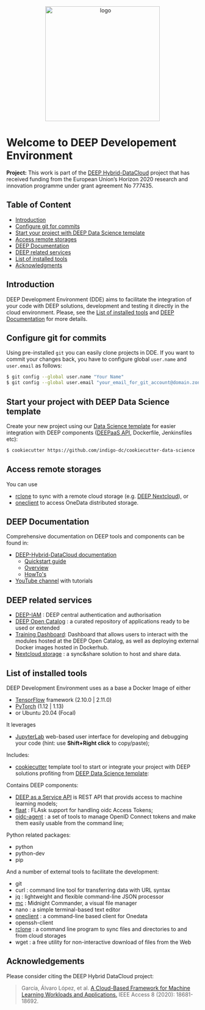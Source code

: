 <div align="center">
<img src="https://marketplace.deep-hybrid-datacloud.eu/images/logo-deep.png" alt="logo" width="300"/>
</div>

# Welcome to DEEP Developement Environment

**Project:** This work is part of the [DEEP Hybrid-DataCloud](https://deep-hybrid-datacloud.eu/) project that has received funding from the European Union’s Horizon 2020 research and innovation programme under grant agreement No 777435.

## Table of Content

* [Introduction](#Introduction)
* [Configure git for commits](#Configure-git-for-commits)
* [Start your project with DEEP Data Science template](#Start-your-project-with-DEEP-Data-Science-template)
* [Access remote storages](#Access-remote-storages)
* [DEEP Documentation](#DEEP-Documentation)
* [DEEP related services](#DEEP-related-services)
* [List of installed tools](#List-of-installed-tools)
* [Acknowledgments](#Acknowledgments)

## Introduction

DEEP Development Environment (DDE) aims to facilitate the integration of your code with DEEP solutions, development and testing it directly in the cloud environment. Please, see the [List of installed tools](#List-of-installed-tools) and [DEEP Documentation](#DEEP-Documentation) for more details.

## Configure git for commits

Using pre-installed `git` you can easily clone projects in DDE. If you want to commit your changes back, you have to configure global `user.name` and `user.email` as follows: 

```bash
$ git config --global user.name "Your Name"
$ git config --global user.email "your_email_for_git_account@domain.zone"
```

## Start your project with DEEP Data Science template

Create your new project using our [Data Science template](https://github.com/indigo-dc/cookiecutter-data-science) for easier integration with DEEP components ([DEEPaaS API](https://docs.deep-hybrid-datacloud.eu/projects/deepaas/en/latest/), Dockerfile, Jenkinsfiles etc):

```bash
$ cookiecutter https://github.com/indigo-dc/cookiecutter-data-science
```

## Access remote storages

You can use 
* [rclone](https://rclone.org) to sync with a remote cloud storage (e.g. [DEEP Nextcloud](https://nc.deep-hybrid-datacloud.eu/)), or 
* [oneclient](https://onedata.org/docs/doc/using_onedata/oneclient.html) to access OneData distributed storage.


## DEEP Documentation

Comprehensive documentation on DEEP tools and components can be found in:

* [DEEP-Hybrid-DataCloud documentation](https://docs.deep-hybrid-datacloud.eu/en/latest/)
    * [Quickstart guide](https://docs.deep-hybrid-datacloud.eu/en/latest/user/quickstart.html)
    * [Overview](https://docs.deep-hybrid-datacloud.eu/en/latest/user/overview/index.html)
    * [HowTo's](https://docs.deep-hybrid-datacloud.eu/en/latest/user/howto/index.html)
* [YouTube channel](https://www.youtube.com/playlist?list=PLJ9x9Zk1O-J_UZfNO2uWp2pFMmbwLvzXa) with tutorials

## DEEP related services
* [DEEP-IAM](https://iam.deep-hybrid-datacloud.eu/login) : DEEP central authentication and authorisation 
* [DEEP Open Catalog](https://marketplace.deep-hybrid-datacloud.eu/) : a curated repository of applications ready to be used or extended
* [Training Dashboard](https://train.deep-hybrid-datacloud.eu/): Dashboard that allows users to interact with the modules hosted at the DEEP Open Catalog, as well as deploying external Docker images hosted in Dockerhub.
* [Nextcloud storage](https://data-deep.a.incd.pt/) :  a sync&share solution to host and share data.

## List of installed tools
DEEP Development Environment uses as a base a Docker Image of either 
* [TensorFlow](https://tensorflow.org) framework (2.10.0 | 2.11.0)
* [PyTorch](https://pytorch.org/) (1.12 | 1.13)
* or Ubuntu 20.04 (Focal)

It leverages 
* [JupyterLab](https://jupyterlab.readthedocs.io/en/stable/index.html) web-based user interface for developing and debugging your code (hint: use **Shift+Right click** to copy/paste);

Includes: 
* [cookiecutter](https://cookiecutter.readthedocs.io/en/latest/) template tool to start or integrate your project with DEEP solutions profiting from [DEEP Data Science template](https://github.com/indigo-dc/cookiecutter-data-science):

Contains DEEP components:
* [DEEP as a Service API](https://docs.deep-hybrid-datacloud.eu/projects/deepaas/en/latest/) is REST API that provids access to machine learning models;
* [flaat](https://github.com/indigo-dc/flaat) : FLAsk support for handling oidc Access Tokens;
* [oidc-agent](https://github.com/indigo-dc/oidc-agent) : a set of tools to manage OpenID Connect tokens and make them easily usable from the command line;

Python related packages:
* python
* python-dev
* pip

And a number of external tools to facilitate the development:
* git
* curl : command line tool for transferring data with URL syntax
* jq : lightweight and flexible command-line JSON processor
* [mc](https://midnight-commander.org/) : Midnight Commander, a visual file manager
* nano : a simple terminal-based text editor
* [oneclient](https://onedata.org/docs/doc/using_onedata/oneclient.html) : a command-line based client for Onedata
* openssh-client
* [rclone](https://rclone.org) : a command line program to sync files and directories to and from cloud storages
* wget : a free utility for non-interactive download of files from the Web

## Acknowledgements

Please consider citing the DEEP Hybrid DataCloud project:

> García, Álvaro López, et al. [A Cloud-Based Framework for Machine Learning Workloads and Applications.](https://ieeexplore.ieee.org/abstract/document/8950411/authors) IEEE Access 8 (2020): 18681-18692. 